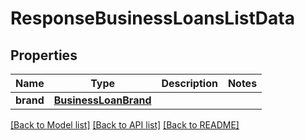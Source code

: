 # ResponseBusinessLoansListData

## Properties
Name | Type | Description | Notes
------------ | ------------- | ------------- | -------------
**brand** | [**BusinessLoanBrand**](BusinessLoanBrand.md) |  | 

[[Back to Model list]](../README.md#documentation-for-models) [[Back to API list]](../README.md#documentation-for-api-endpoints) [[Back to README]](../README.md)

